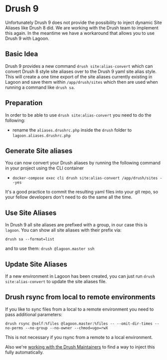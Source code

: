 # Drush 9

Unfortunately Drush 9 does not provide the possibility to inject dynamic Site Aliases like Drush 8 did. We are working with the Drush team to implement this again. In the meantime we have a workaround that allows you to use Drush 9 with Lagoon.

## Basic Idea

Drush 9 provides a new command `drush site:alias-convert` which can convert Drush 8 style site aliases over to the Drush 9 yaml site alias style. This will create a one time export of the site aliases currently existing in Lagoon and save them within `/app/drush/sites` which then are used when running a command like `drush sa`.

## Preparation

In order to be able to use `drush site:alias-convert` you need to do the following:

* rename the `aliases.drushrc.php` inside the `drush` folder to `lagoon.aliases.drushrc.php`

## Generate Site aliases

You can now convert your Drush aliases by running the following command in your project using the CLI container

* `docker-compose exec cli drush site:alias-convert /app/drush/sites --yes`

It's a good practice to commit the resulting yaml files into your git repo, so your fellow developers don't need to do the same all the time.

## Use Site Aliases

In Drush 9 all site aliases are prefixed with a group, in our case this is `lagoon`. You can show all site aliases with their prefix via:

```text
drush sa --format=list
```

and to use them: `drush @lagoon.master ssh`

## Update Site Aliases

If a new environment in Lagoon has been created, you can just run `drush site:alias-convert` to update the site aliases file.

## Drush rsync from local to remote environments

If you like to sync files from a local to a remote environment you need to pass additional parameters:

```text
drush rsync @self:%files @lagoon.master:%files -- --omit-dir-times --no-perms --no-group --no-owner --chmod=ugo=rwX
```

This is not necessary if you rsync from a remote to a local environment.

Also we're [working with the Drush Maintainers](https://github.com/drush-ops/drush/issues/3491) to find a way to inject this fully automatically.

